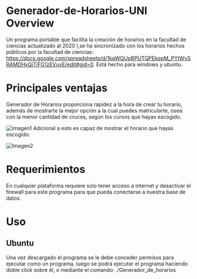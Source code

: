 # Generador-de-Horarios-UNI Overview
Un programa portable que facilita la creación de horarios en la facultad de ciencias actualizado al 2020 I,se ha sincronizado con los horarios hechos públicos por la facultad de ciencias:  <https://docs.google.com/spreadsheets/d/1kqWQUpBPUTQPEkqpM_PYtWvSRAMDHxQjTiFG1zEVuvE/edit#gid=0>.
Está hecho para windows y ubuntu.
# Principales ventajas
Generador de Horarios proporciona rapidez a la hora de crear tu horario, además de mostrarte la mejor opción a la cual puedes matricularte, osea con la menor cantidad de cruces, según los cursos que hayas escogido.  

![imagen1](https://user-images.githubusercontent.com/56741411/74609344-4419cc00-50b7-11ea-97bc-75c47f1595b6.png)
Adicional a esto es capaz de mostrar el horario que hayas escogido:  

![Imagen2](https://user-images.githubusercontent.com/56741411/74609442-f782c080-50b7-11ea-8772-f7736f84039b.png)
# Requerimientos
En cualquier plataforma requiere solo tener acceso a internet y desactivar el firewall para este programa para que pueda conectarse a nuestra base de datos.

# Uso
## Ubuntu
Una vez descargado el programa se le debe conceder permisos para ejecutar como un programa, luego se podrá ejecutar el programa haciendo doble click sobre él, o mediante el comando:
    ./Generador_de_horarios
